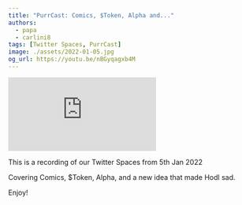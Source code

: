 ```yaml
---
title: "PurrCast: Comics, $Token, Alpha and..."
authors:
  - papa
  - carlini8
tags: [Twitter Spaces, PurrCast]
image: ./assets/2022-01-05.jpg
og_url: https://youtu.be/nBGyqagxb4M
---
```


<iframe src="https://www.youtube.com/embed/nBGyqagxb4M" title="YouTube video player" frameborder="0" allow="accelerometer; autoplay; clipboard-write; encrypted-media; gyroscope; picture-in-picture" allowFullScreen></iframe>

<!--truncate-->

This is a recording of our Twitter Spaces from 5th Jan 2022 

Covering Comics, $Token, Alpha, and a new idea that made Hodl sad. 

Enjoy!